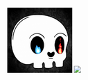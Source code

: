 
<p align="left">
          <img src =https://github.com/Slayer98/Slayer98/blob/main/_main.gif width="150" height="150" >
          <img src =https://github.com/Slayer98/Slayer98/blob/main/src/void.gif height="150" style=”margin: 1px 1px 1px 1px;”> 

</p>


<!---# Hello --->
